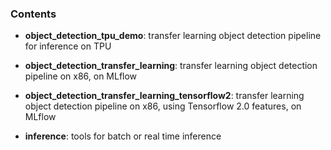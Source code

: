 ### Contents 

* **object_detection_tpu_demo**: transfer learning object detection pipeline for inference on TPU

* **object_detection_transfer_learning**: transfer learning object detection pipeline on x86, on MLflow

* **object_detection_transfer_learning_tensorflow2**: transfer learning object detection pipeline on x86, using Tensorflow 2.0 features, on MLflow

* **inference**: tools for batch or real time inference

